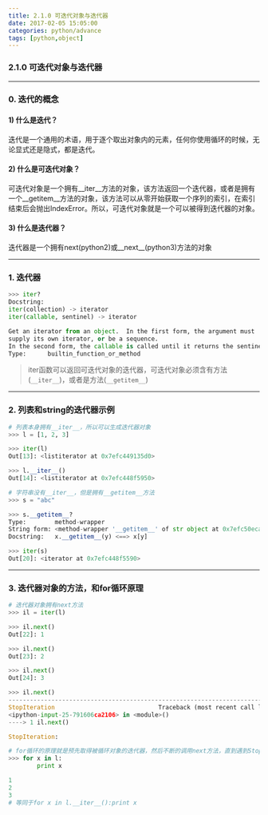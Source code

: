 ```yaml
---
title: 2.1.0 可迭代对象与迭代器
date: 2017-02-05 15:05:00
categories: python/advance
tags: [python,object]
---
```

### 2.1.0 可迭代对象与迭代器

---

### 0. 迭代的概念
#### 1) 什么是迭代？
迭代是一个通用的术语，用于逐个取出对象内的元素，任何你使用循环的时候，无论显式还是隐式，都是迭代。

#### 2) 什么是可迭代对象？
可迭代对象是一个拥有__iter__方法的对象，该方法返回一个迭代器，或者是拥有一个__getitem__方法的对象，该方法可以从零开始获取一个序列的索引，在索引结束后会抛出IndexError。所以，可迭代对象就是一个可以被得到迭代器的对象。

#### 3) 什么是迭代器？
迭代器是一个拥有next(python2)或__next__(python3)方法的对象

---

### 1. 迭代器
``` python
>>> iter?
Docstring:
iter(collection) -> iterator
iter(callable, sentinel) -> iterator

Get an iterator from an object.  In the first form, the argument must
supply its own iterator, or be a sequence.
In the second form, the callable is called until it returns the sentinel.
Type:      builtin_function_or_method
```
> iter函数可以返回可迭代对象的迭代器，可迭代对象必须含有方法(`__iter__`)，或者是方法(`__getitem__`)  

---

### 2. 列表和string的迭代器示例
``` python
# 列表本身拥有__iter__，所以可以生成迭代器对象
>>> l = [1, 2, 3]

>>> iter(l)
Out[13]: <listiterator at 0x7efc449135d0>

>>> l.__iter__()
Out[14]: <listiterator at 0x7efc448f5950>

# 字符串没有__iter__，但是拥有__getitem__方法
>>> s = "abc"

>>> s.__getitem__?
Type:        method-wrapper
String form: <method-wrapper '__getitem__' of str object at 0x7efc50eca918>
Docstring:   x.__getitem__(y) <==> x[y]

>>> iter(s)
Out[20]: <iterator at 0x7efc448f5590>
```

---

### 3. 迭代器对象的方法，和for循环原理
``` python
# 迭代器对象拥有next方法
>>> il = iter(l)

>>> il.next()
Out[22]: 1

>>> il.next()
Out[23]: 2

>>> il.next()
Out[24]: 3

>>> il.next()
---------------------------------------------------------------------------
StopIteration                             Traceback (most recent call last)
<ipython-input-25-791606ca2106> in <module>()
----> 1 il.next()

StopIteration:

# for循环的原理就是预先取得被循环对象的迭代器，然后不断的调用next方法，直到遇到StopIteration
>>> for x in l:
        print x

1
2
3
# 等同于for x in l.__iter__():print x
```

